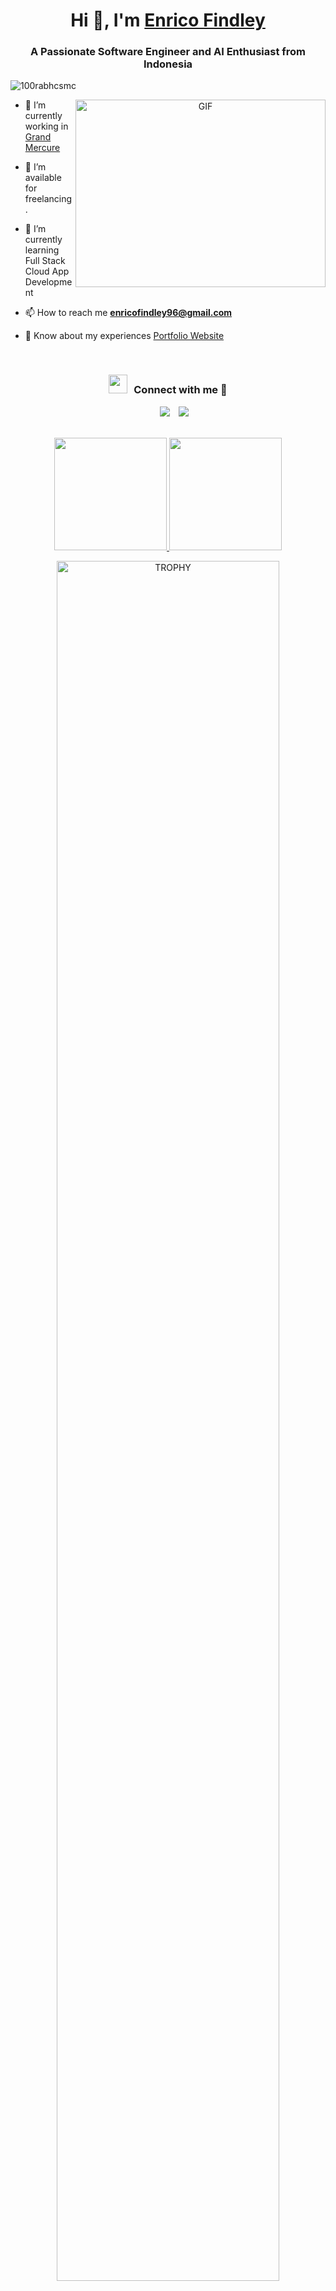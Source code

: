 <h1 align="center">Hi 👋, I'm <a href="https://enricofindley.my.id/" target="blank">
Enrico Findley</a></h1>
<h3 align="center">A Passionate Software Engineer and AI Enthusiast from Indonesia</h3>

<p align="left"> <img src="https://komarev.com/ghpvc/?username=enricofindley&label=Profile%20views&color=0e75b6&style=flat" alt="100rabhcsmc" /> </p>

<a target="_blank" align="center">
  <img align="right" top="500" height="300" width="400" alt="GIF" src="https://media.giphy.com/media/qgQUggAC3Pfv687qPC/giphy.gif">
</a>

- 🔭 I’m currently working in <a href="https://www.grandmercure.com/" target="blank">Grand Mercure</a>

- 🤝 I’m available for freelancing.

- 🌱 I’m currently learning Full Stack Cloud App Development

- 📫 How to reach me **enricofindley96@gmail.com**

- 📄 Know about my experiences <a href="https://enricofindley.my.id" target="blank">Portfolio Website</a>
<br/>
<h3 align="center" > <img src="https://media.giphy.com/media/iY8CRBdQXODJSCERIr/giphy.gif" width="30" height="30" style="margin-right: 10px;">Connect with me 🤝 </h3>

<p align="center">

<div align="center"  class="icons-social" style="margin-left: 10px;">
  <a style="margin-left: 10px;"  target="_blank" href="https://www.linkedin.com/in/enricofindley/">
	<img src="https://img.icons8.com/doodle/40/000000/linkedin--v2.png"></a>
  <a style="margin-left: 10px;" target="_blank" href="https://github.com/enricofindley">
	<img src="https://img.icons8.com/doodle/40/000000/github--v1.png"></a>
</div>

<br>

<p align="center">
<a href="https://github.com/enricofindley">
  <img height="180em" src="https://github-readme-stats-eight-theta.vercel.app/api?username=enricofindley&show_icons=true&theme=algolia&include_all_commits=true&count_private=true"/>
  <img height="180em" src="https://github-readme-stats-eight-theta.vercel.app/api/top-langs/?username=enricofindley&layout=compact&langs_count=8&theme=algolia"/>
</a>
</p>

<!--- trophy (start) -->
<div align=center>
  <a href="https://github.com/enricofindley/github-profile-trophy" title="Go to Source">
      <img align="center" width=84% src="https://github-profile-trophy.vercel.app/?username=enricofindley&theme=radical&row=1&column=7&margin-h=15&margin-w=5&no-bg=true" alt="TROPHY" />
    </a>
</div>
<!--- trophy (start) -->

<br>

<!--h1 without bottom border-->
<div id="user-content-toc">
  <ul align="center">
    <summary><h2 style="display: inline-block">Technologies That I Know👨🏻‍💻</h2></summary>
  </ul>
</div>
<!--tech stack icons-->
<p align="center">
  <a href="https://skillicons.dev">
    <img src="https://skillicons.dev/icons?i=git,bootstrap,css,django,flask,discord,docker,express,github,html,java,js,linux,mysql,nextjs,nodejs,postman,py,react,redux,tailwind,ts,vscode,laravel,php,tensorflow,sqlite&perline=14" />
  </a>
</p>
</p>
